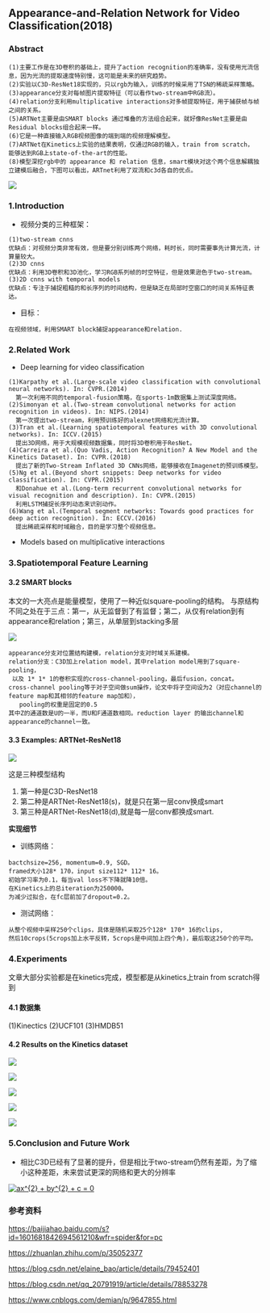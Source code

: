 ## Appearance-and-Relation Network for Video Classification(2018)

### Abstract
```
(1)主要工作是在3D卷积的基础上，提升了action recognition的准确率，没有使用光流信息，因为光流的提取速度特别慢，这可能是未来的研究趋势。
(2)实验以C3D-ResNet18实现的，只以rgb为输入，训练的时候采用了TSN的稀疏采样策略。
(3)appearance分支对每帧图片提取特征（可以看作two-stream中RGB流）。
(4)relation分支利用multiplicative interactions对多帧提取特征，用于捕获帧与帧之间的关系。
(5)ARTNet主要是由SMART blocks 通过堆叠的方法组合起来，就好像ResNet主要是由Residual blocks组合起来一样。
(6)它是一种直接输入RGB视频图像的端到端的视频理解模型。
(7)ARTNet在Kinetics上实验的结果表明，仅通过RGB的输入，train from scratch， 能够达到RGB上state-of-the-art的性能。
(8)模型深挖rgb中的 appearance 和 relation 信息，smart模块对这个两个信息解耦独立建模后融合，下图可以看出，ARTnet利用了双流和c3d各自的优点。
```
![](https://github.com/liyeUESTC/liye_project/blob/file_paper/images/51.png)


### 1.Introduction

- 视频分类的三种框架：
```
(1)two-stream cnns
优缺点：对视频分类非常有效，但是要分别训练两个网络，耗时长，同时需要事先计算光流，计算量较大。
(2)3D cnns
优缺点：利用3D卷积和3D池化，学习RGB系列帧的时空特征，但是效果逊色于two-stream。
(3)2D cnns with temporal models
优缺点：专注于捕捉粗糙的和长序列的时间结构，但是缺乏在局部时空窗口的时间关系特征表达。
```

- 目标：
```
在视频领域，利用SMART block捕捉appearance和relation.
```


### 2.Related Work

- Deep learning for video classification
```
(1)Karpathy et al.(Large-scale video classification with convolutional neural networks). In: CVPR.(2014)
  第一次利用不同的temporal-fusion策略，在sports-1m数据集上测试深度网络。
(2)Simonyan et al.(Two-stream convolutional networks for action recognition in videos). In: NIPS.(2014)
  第一次提出two-stream，利用预训练好的alexnet网络和光流计算。
(3)Tran et al.(Learning spatiotemporal features with 3D convolutional networks). In: ICCV.(2015)
  提出3D网络，用于大规模视频数据集，同时将3D卷积用于ResNet。
(4)Carreira et al.(Quo Vadis, Action Recognition? A New Model and the Kinetics Dataset). In: CVPR.(2018)
  提出了新的Two-Stream Inflated 3D CNNs网络，能够接收在Imagenet的预训练模型。
(5)Ng et al.(Beyond short snippets: Deep networks for video classification). In: CVPR.(2015)
  和Donahue et al.(Long-term recurrent convolutional networks for visual recognition and description). In: CVPR.(2015)
  利用LSTM捕捉长序列动态来识别动作。
(6)Wang et al.(Temporal segment networks: Towards good practices for deep action recognition). In: ECCV.(2016)
  提出稀疏采样和时域融合，目的是学习整个视频信息。
```
- Models based on multiplicative interactions



### 3.Spatiotemporal Feature Learning

#### 3.2 SMART blocks


本文的一大亮点是能量模型，使用了一种近似square-pooling的结构。
与原结构不同之处在于三点：第一，从无监督到了有监督；第二，从仅有relation到有appearance和relation；第三，从单层到stacking多层

![](https://github.com/liyeUESTC/liye_project/blob/file_paper/images/52.png)
```
appearance分支对位置结构建模，relation分支对时域关系建模。
relation分支：C3D加上relation model，其中relation model用到了square-pooling，
 以及 1* 1* 1的卷积实现的cross-channel-pooling，最后fusion，concat。
cross-channel pooling等于对子空间做sum操作，论文中将子空间设为2（对应channel的feature map和其相邻的feature map加和），
   pooling的权重是固定的0.5
其中Z的通道数是U的一半，而U和F通道数相同。reduction layer 的输出channel和appearance的channel一致。
```

#### 3.3 Examples: ARTNet-ResNet18

![](https://github.com/liyeUESTC/liye_project/blob/file_paper/images/53.png)

这是三种模型结构
1. 第一种是C3D-ResNet18
3. 第二种是ARTNet-ResNet18(s)，就是只在第一层conv换成smart
5. 第三种是ARTNet-ResNet18(d),就是每一层conv都换成smart.

 **实现细节** 
- 训练网络：
```
bactchsize=256, momentum=0.9, SGD。
framed大小128* 170，input size112* 112* 16。
初始学习率为0.1，每当val loss不下降就降10倍。
在Kinetics上的总iteration为250000。
为减少过拟合，在fc层前加了dropout=0.2。 
```
- 测试网络：
```
从整个视频中采样250个clips，具体是随机采取25个128* 170* 16的clips, 
然后10crops(5crops加上水平反转，5crops是中间加上四个角)，最后取这250个的平均。
```
### 4.Experiments
文章大部分实验都是在kinetics完成，模型都是从kinetics上train from scratch得到

#### 4.1 数据集
(1)Kinectics (2)UCF101 (3)HMDB51

#### 4.2 Results on the Kinetics dataset

![](https://github.com/liyeUESTC/liye_project/blob/file_paper/images/54.png)

![](https://github.com/liyeUESTC/liye_project/blob/file_paper/images/55.png)

![](https://github.com/liyeUESTC/liye_project/blob/file_paper/images/56.png)

![](https://github.com/liyeUESTC/liye_project/blob/file_paper/images/57.png)

![](https://github.com/liyeUESTC/liye_project/blob/file_paper/images/58.png)


### 5.Conclusion and Future Work

- 相比C3D已经有了显著的提升，但是相比于two-stream仍然有差距，为了缩小这种差距，未来尝试更深的网络和更大的分辨率

<a href="https://www.codecogs.com/eqnedit.php?latex=ax^{2}&space;&plus;&space;by^{2}&space;&plus;&space;c&space;=&space;0" target="_blank"><img src="https://latex.codecogs.com/png.latex?ax^{2}&space;&plus;&space;by^{2}&space;&plus;&space;c&space;=&space;0" title="ax^{2} + by^{2} + c = 0" /></a>




### 参考资料

https://baijiahao.baidu.com/s?id=1601681842694561210&wfr=spider&for=pc

https://zhuanlan.zhihu.com/p/35052377

https://blog.csdn.net/elaine_bao/article/details/79452401

https://blog.csdn.net/qq_20791919/article/details/78853278

https://www.cnblogs.com/demian/p/9647855.html
